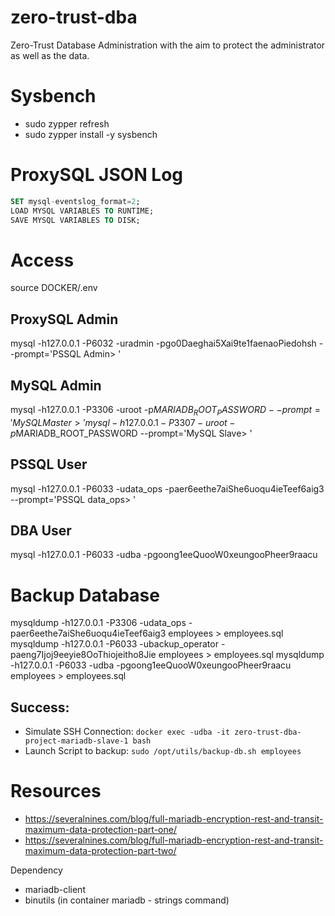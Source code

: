 # zero-trust-dba
Zero-Trust Database Administration with the aim to protect the administrator as well as the data.

# Sysbench
- sudo zypper refresh
- sudo zypper install -y sysbench


# ProxySQL JSON Log
```sql
SET mysql-eventslog_format=2;
LOAD MYSQL VARIABLES TO RUNTIME;
SAVE MYSQL VARIABLES TO DISK;
```
# Access
source DOCKER/.env
## ProxySQL Admin
mysql -h127.0.0.1 -P6032 -uradmin -pgo0Daeghai5Xai9te1faenaoPiedohsh --prompt='PSSQL Admin> '

## MySQL Admin
mysql -h127.0.0.1 -P3306 -uroot -p$MARIADB_ROOT_PASSWORD --prompt='MySQL Master> '
mysql -h127.0.0.1 -P3307 -uroot -p$MARIADB_ROOT_PASSWORD --prompt='MySQL Slave> '

## PSSQL User
mysql -h127.0.0.1 -P6033 -udata_ops -paer6eethe7aiShe6uoqu4ieTeef6aig3 --prompt='PSSQL data_ops> '

## DBA User
mysql -h127.0.0.1 -P6033 -udba -pgoong1eeQuooW0xeungooPheer9raacu

# Backup Database
mysqldump -h127.0.0.1 -P3306 -udata_ops -paer6eethe7aiShe6uoqu4ieTeef6aig3 employees > employees.sql
mysqldump -h127.0.0.1 -P6033 -ubackup_operator -paeng7Ijoj9eeyie8OoThiojeitho8Jie employees > employees.sql
mysqldump -h127.0.0.1 -P6033 -udba -pgoong1eeQuooW0xeungooPheer9raacu employees > employees.sql

## Success:
- Simulate SSH Connection: `docker exec -udba -it zero-trust-dba-project-mariadb-slave-1 bash`
- Launch Script to backup: `sudo /opt/utils/backup-db.sh employees`


# Resources
- https://severalnines.com/blog/full-mariadb-encryption-rest-and-transit-maximum-data-protection-part-one/
- https://severalnines.com/blog/full-mariadb-encryption-rest-and-transit-maximum-data-protection-part-two/


Dependency
- mariadb-client
- binutils (in container mariadb - strings command)
